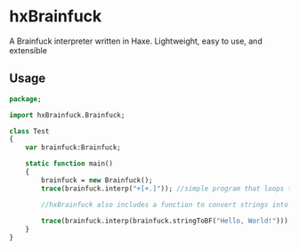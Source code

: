 # hxBrainfuck

A Brainfuck interpreter written in Haxe. Lightweight, easy to use, and extensible

## Usage

``` haxe
package;

import hxBrainfuck.Brainfuck;

class Test
{
    var brainfuck:Brainfuck;

    static function main()
    {
        brainfuck = new Brainfuck();
        trace(brainfuck.interp("+[+.]")); //simple program that loops through every ASCII character and prints it.

        //hxBrainfuck also includes a function to convert strings into Brainfuck programs.
        
        trace(brainfuck.interp(brainfuck.stringToBF("Hello, World!")));
    }
}
```
